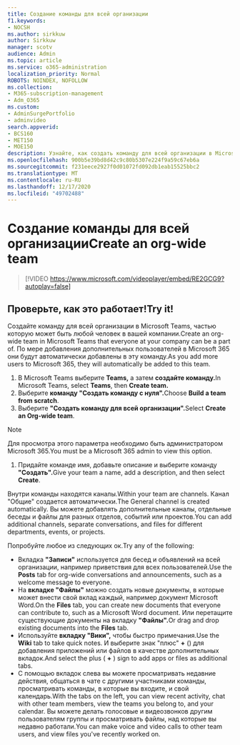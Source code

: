 ```yaml
---
title: Создание команды для всей организации
f1.keywords:
- NOCSH
ms.author: sirkkuw
author: Sirkkuw
manager: scotv
audience: Admin
ms.topic: article
ms.service: o365-administration
localization_priority: Normal
ROBOTS: NOINDEX, NOFOLLOW
ms.collection:
- M365-subscription-management
- Adm_O365
ms.custom:
- AdminSurgePortfolio
- adminvideo
search.appverid:
- BCS160
- MET150
- MOE150
description: Узнайте, как создать команду для всей организации в Microsoft Teams.
ms.openlocfilehash: 900b5e39bd8d42c9c80b5307e224f9a59c67eb6a
ms.sourcegitcommit: f231eece2927f0d01072fd092db1eab15525bbc2
ms.translationtype: MT
ms.contentlocale: ru-RU
ms.lasthandoff: 12/17/2020
ms.locfileid: "49702488"
---
```

# <a name="create-an-org-wide-team"></a><span data-ttu-id="b6647-103">Создание команды для всей организации</span><span class="sxs-lookup"><span data-stu-id="b6647-103">Create an org-wide team</span></span>

> [!VIDEO https://www.microsoft.com/videoplayer/embed/RE2GCG9?autoplay=false]

## <a name="try-it"></a><span data-ttu-id="b6647-104">Проверьте, как это работает!</span><span class="sxs-lookup"><span data-stu-id="b6647-104">Try it!</span></span>

<span data-ttu-id="b6647-105">Создайте команду для всей организации в Microsoft Teams, частью которую может быть любой человек в вашей компании.</span><span class="sxs-lookup"><span data-stu-id="b6647-105">Create an org-wide team in Microsoft Teams that everyone at your company can be a part of.</span></span> <span data-ttu-id="b6647-106">По мере добавления дополнительных пользователей в Microsoft 365 они будут автоматически добавлены в эту команду.</span><span class="sxs-lookup"><span data-stu-id="b6647-106">As you add more users to Microsoft 365, they will automatically be added to this team.</span></span>

1. <span data-ttu-id="b6647-107">В Microsoft Teams выберите  **Teams,** а затем **создайте команду.**</span><span class="sxs-lookup"><span data-stu-id="b6647-107">In Microsoft Teams, select  **Teams**, then **Create team.**</span></span>
2. <span data-ttu-id="b6647-108">Выберите **команду "Создать команду с нуля".**</span><span class="sxs-lookup"><span data-stu-id="b6647-108">Choose  **Build a team from scratch**.</span></span>
3. <span data-ttu-id="b6647-109">Выберите **"Создать команду для всей организации".**</span><span class="sxs-lookup"><span data-stu-id="b6647-109">Select  **Create an Org-wide team**.</span></span>

> [!NOTE]
> <span data-ttu-id="b6647-110">Для просмотра этого параметра необходимо быть администратором Microsoft 365.</span><span class="sxs-lookup"><span data-stu-id="b6647-110">You must be a Microsoft 365 admin to view this option.</span></span>

1. <span data-ttu-id="b6647-111">Придайте команде имя, добавьте описание и выберите команду **"Создать".**</span><span class="sxs-lookup"><span data-stu-id="b6647-111">Give your team a name, add a description, and then select  **Create**.</span></span>

<span data-ttu-id="b6647-112">Внутри команды находятся каналы.</span><span class="sxs-lookup"><span data-stu-id="b6647-112">Within your team are channels.</span></span> <span data-ttu-id="b6647-113">Канал "Общие" создается автоматически.</span><span class="sxs-lookup"><span data-stu-id="b6647-113">The General channel is created automatically.</span></span> <span data-ttu-id="b6647-114">Вы можете добавлять дополнительные каналы, отдельные беседы и файлы для разных отделов, событий или проектов.</span><span class="sxs-lookup"><span data-stu-id="b6647-114">You can add additional channels, separate conversations, and files for different departments, events, or projects.</span></span>

<span data-ttu-id="b6647-115">Попробуйте любое из следующих ок.</span><span class="sxs-lookup"><span data-stu-id="b6647-115">Try any of the following:</span></span>

- <span data-ttu-id="b6647-116">Вкладка  **"Записи"** используется для бесед и объявлений на всей организации, например приветствия для всех пользователей.</span><span class="sxs-lookup"><span data-stu-id="b6647-116">Use the  **Posts** tab for org-wide conversations and announcements, such as a welcome message to everyone.</span></span>
- <span data-ttu-id="b6647-117">На  **вкладке "Файлы"** можно создать новые документы, в которые может внести свой вклад каждый, например документ Microsoft Word.</span><span class="sxs-lookup"><span data-stu-id="b6647-117">On the  **Files** tab, you can create new documents that everyone can contribute to, such as a Microsoft Word document.</span></span> <span data-ttu-id="b6647-118">Или перетащите существующие документы на вкладку **"Файлы".**</span><span class="sxs-lookup"><span data-stu-id="b6647-118">Or drag and drop existing documents into the  **Files** tab.</span></span>
- <span data-ttu-id="b6647-119">Используйте  **вкладку "Вики",** чтобы быстро примечания.</span><span class="sxs-lookup"><span data-stu-id="b6647-119">Use the  **Wiki** tab to take quick notes.</span></span> <span data-ttu-id="b6647-120">И выберите знак "плюс" **+** () для добавления приложений или файлов в качестве дополнительных вкладок.</span><span class="sxs-lookup"><span data-stu-id="b6647-120">And select the plus ( **+** ) sign to add apps or files as additional tabs.</span></span>
- <span data-ttu-id="b6647-121">С помощью вкладок слева вы можете просматривать недавние действия, общаться в чате с другими участниками команды, просматривать команды, в которые вы входите, и свой календарь.</span><span class="sxs-lookup"><span data-stu-id="b6647-121">With the tabs on the left, you can view recent activity, chat with other team members, view the teams you belong to, and your calendar.</span></span> <span data-ttu-id="b6647-122">Вы можете делать голосовые и видеозвонков другим пользователям группы и просматривать файлы, над которые вы недавно работали.</span><span class="sxs-lookup"><span data-stu-id="b6647-122">You can make voice and video calls to other team users, and view files you've recently worked on.</span></span>